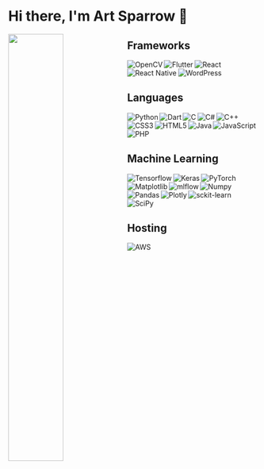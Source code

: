 # Hi there, I'm Art Sparrow 👋

<!--Modify the profile's design using this link: https://github.com/anuraghazra/github-readme-stats--!>
<!--Modify the profile's badges using this link: https://github.com/Ileriayo/markdown-badges--!>


<img align="left" width="47%" src="https://github-readme-stats.vercel.app/api?username=art-sparrow&show_icons=true&theme=radical">

<!-- <img align="left" width="47%" src="https://github-readme-stats.vercel.app/api/top-langs/?username=art-sparrow&langs_count=8"> -->


<h2> Frameworks </h2>
<img align="left" alt="OpenCV" src="https://img.shields.io/badge/opencv-%23white.svg?style=for-the-badge&logo=opencv&logoColor=white">
<img align="left" alt="Flutter" src="https://img.shields.io/badge/Flutter-%2302569B.svg?style=for-the-badge&logo=Flutter&logoColor=white">
<img align="left" alt="React" src="https://img.shields.io/badge/react-%2320232a.svg?style=for-the-badge&logo=react&logoColor=%2361DAFB">
<img align="left" alt="React Native" src="https://img.shields.io/badge/react_native-%2320232a.svg?style=for-the-badge&logo=react&logoColor=%2361DAFB">
<img alt="WordPress" src="https://img.shields.io/badge/WordPress-%23117AC9.svg?style=for-the-badge&logo=WordPress&logoColor=white">

<h2> Languages </h2>

<img align="left" alt="Python" src="https://img.shields.io/badge/python-3670A0?style=for-the-badge&logo=python&logoColor=ffdd54">
<img align="left" alt="Dart" src="https://img.shields.io/badge/dart-%230175C2.svg?style=for-the-badge&logo=dart&logoColor=white)">
<img align="left" alt="C" src="https://img.shields.io/badge/c-%2300599C.svg?style=for-the-badge&logo=c&logoColor=white">
<img align="left" alt="C#" src="https://img.shields.io/badge/c%23-%23239120.svg?style=for-the-badge&logo=c-sharp&logoColor=white">
<img align="left" alt="C++" src="https://img.shields.io/badge/c++-%2300599C.svg?style=for-the-badge&logo=c%2B%2B&logoColor=white">
<img align="left" alt="CSS3" src="https://img.shields.io/badge/css3-%231572B6.svg?style=for-the-badge&logo=css3&logoColor=white">
<img align="left" alt="HTML5" src="https://img.shields.io/badge/html5-%23E34F26.svg?style=for-the-badge&logo=html5&logoColor=white">
<img align="left" alt="Java" src="https://img.shields.io/badge/java-%23ED8B00.svg?style=for-the-badge&logo=openjdk&logoColor=white">
<img align="left" alt="JavaScript" src="https://img.shields.io/badge/javascript-%23323330.svg?style=for-the-badge&logo=javascript&logoColor=%23F7DF1E">
<img alt="PHP" src="https://img.shields.io/badge/php-%23777BB4.svg?style=for-the-badge&logo=php&logoColor=white">

<h2> Machine Learning </h2>

<img align="left" alt="Tensorflow" src="https://img.shields.io/badge/TensorFlow-%23FF6F00.svg?style=for-the-badge&logo=TensorFlow&logoColor=white">
<img align="left" alt="Keras" src="https://img.shields.io/badge/Keras-%23D00000.svg?style=for-the-badge&logo=Keras&logoColor=white">
<img align="left" alt="PyTorch" src="https://img.shields.io/badge/PyTorch-%23EE4C2C.svg?style=for-the-badge&logo=PyTorch&logoColor=white">
<img align="left" alt="Matplotlib" src="https://img.shields.io/badge/Matplotlib-%23ffffff.svg?style=for-the-badge&logo=Matplotlib&logoColor=black">
<img align="left" alt="mlflow" src="https://img.shields.io/badge/mlflow-%23d9ead3.svg?style=for-the-badge&logo=numpy&logoColor=blue">
<img align="left" alt="Numpy" src="https://img.shields.io/badge/numpy-%23013243.svg?style=for-the-badge&logo=numpy&logoColor=white">
<img align="left" alt="Pandas" src="https://img.shields.io/badge/pandas-%23150458.svg?style=for-the-badge&logo=pandas&logoColor=white">
<img align="left" alt="Plotly" src="https://img.shields.io/badge/Plotly-%233F4F75.svg?style=for-the-badge&logo=plotly&logoColor=white">
<img align="left" alt="sckit-learn" src="https://img.shields.io/badge/scikit--learn-%23F7931E.svg?style=for-the-badge&logo=scikit-learn&logoColor=white">
<img alt="SciPy" src="https://img.shields.io/badge/SciPy-%230C55A5.svg?style=for-the-badge&logo=scipy&logoColor=%white">

<h2> Hosting </h2>
<img align="left" alt="AWS" src="https://img.shields.io/badge/AWS-%23FF9900.svg?style=for-the-badge&logo=amazon-aws&logoColor=white">
